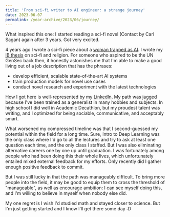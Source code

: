 ```yaml
---
title: 'From sci-fi writer to AI engineer: a strange journey'
date: 2023-06-07
permalink: /year-archive/2023/06/journey/
---
```

What inspired this one: I started reading a sci-fi novel (Contact by Carl Sagan) again after 3 years. Got very excited.

4 years ago I wrote a sci-fi piece about a [woman trapped as AI](https://docs.google.com/document/d/1Ai9NPFlmry9BSRGuhzt74v0F5KyPXVLLR_9s_06PLyg/edit?usp=sharing). I wrote my [IB thesis](https://docs.google.com/document/d/1uQ_1Kn-7BNHuzPLhZ3iB0iwZb9esrRF_aMzJKcUW-Dk/edit?usp=sharing) on sci-fi and religion. For someone who aspired to be the UN GenSec back then, it honestly astonishes me that I'm able to make a good living out of a job description that has the phrases:
- develop efficient, scalable state-of-the-art AI systems
- train production models for novel use cases
- conduct novel research and experiment with the latest technologies

How I got here is well-represented by my [LinkedIn](https://www.linkedin.com/in/anruigu/). My path was jagged because I've been trained as a generalist in many hobbies and subjects. In high school I did well in Academic Decathlon, but my proudest talent was writing, and I optimized for being sociable, communicative, and acceptably smart.

What worsened my compressed timeline was that I second-guessed my potential within the field for a long time. Sure, Intro to Deep Learning was the only class where I'd go to all the lectures and try to ask at least one question each time, and the only class I staffed. But I was also eliminating alternative careers one by one up until graduation. I was fortunately among people who had been doing this their whole lives, which unfortunately entailed mixed external feedback for my efforts. Only recently did I gather enough positive feedback to commit.

But I was still lucky in that the path was manageably difficult. To bring more people into the field, it may be good to equip them to cross the threshold of "manageable", as well as encourage ambition: I can see myself doing this, and I'm willing to believe in myself when nobody else did. 

My one regret is I wish I'd studied math and stayed closer to science. But I'm just getting started and I know I'll get there some day :D 
